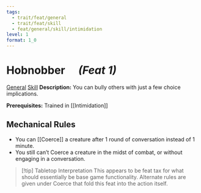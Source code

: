 ```yaml
---
tags:
  - trait/feat/general
  - trait/feat/skill
  - feat/general/skill/intimidation
level: 1
format: 1_0
---
```

# Hobnobber &emsp;*(Feat 1)*

[General](General.md "Feat Trait") [Skill](Skill.md "Feat Trait") 
**Description:** You can bully others with just a few choice implications.

**Prerequisites:** Trained in [[Intimidation]]

## Mechanical Rules

- You can [[Coerce]] a creature after 1 round of conversation instead of 1 minute.
- You still can’t Coerce a creature in the midst of combat, or without engaging in a conversation.

> [!tip] Tabletop Interpretation
> This appears to be feat tax for what should essentially be base game functionality.  Alternate rules are given under Coerce that fold this feat into the action itself.